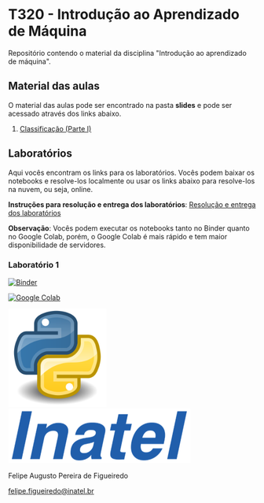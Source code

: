 # T320 - Introdução ao Aprendizado de Máquina

Repositório contendo o material da disciplina "Introdução ao aprendizado de máquina".

## Material das aulas

O material das aulas pode ser encontrado na pasta **slides** e pode ser acessado através dos links abaixo.

1. [Classificação (Parte I)](https://github.com/zz4fap/t320_aprendizado_de_maquina/blob/main/slides/T320_Classifica%C3%A7%C3%A3o%20(Parte%20I)(slides).pdf)

## Laboratórios

Aqui vocês encontram os links para os laboratórios. Vocês podem baixar os notebooks e resolve-los localmente ou usar os links abaixo para resolve-los na nuvem, ou seja, online.

**Instruções para resolução e entrega dos laboratórios**: [Resolução e entrega dos laboratórios](https://github.com/zz4fap/t320_aprendizado_de_maquina/blob/main/docs/Resolu%C3%A7%C3%A3o%20e%20entrega%20dos%20laborat%C3%B3rios.pdf)

**Observação**: Vocês podem executar os notebooks tanto no Binder quanto no Google Colab, porém, o Google Colab é mais rápido e tem maior disponibilidade de servidores.

### Laboratório 1

[![Binder](https://mybinder.org/badge_logo.svg)](https://mybinder.org/v2/gh/zz4fap/t320_aprendizado_de_maquina/main?filepath=labs%2FLaboratorio1.ipynb)

[![Google Colab](https://badgen.net/badge/Launch/on%20Google%20Colab/blue?icon=terminal)](https://colab.research.google.com/github/zz4fap/t320_aprendizado_de_maquina/blob/main/labs/Laboratorio1.ipynb)

<img src="/figures/python_logo.png" width="200" height="200">                                       <img src="/figures/inatel_logo.png">

Felipe Augusto Pereira de Figueiredo

felipe.figueiredo@inatel.br
